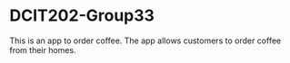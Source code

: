 # DCIT202-Group33
This is an app to order coffee.
The app allows customers to order coffee from their homes.
